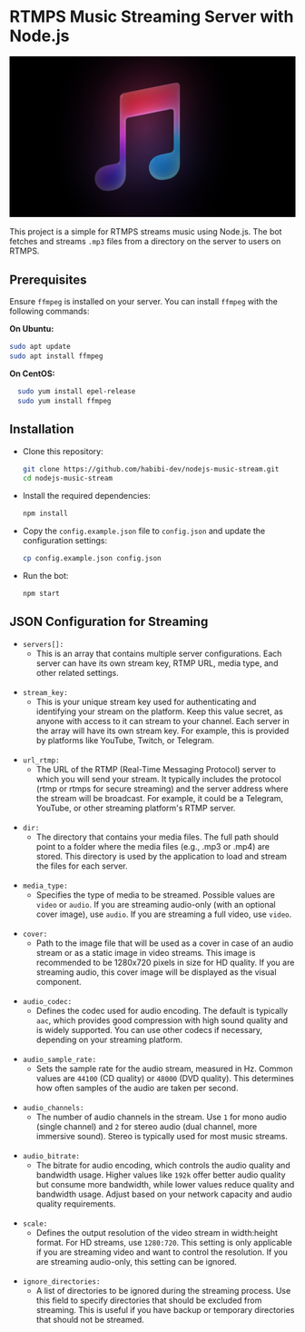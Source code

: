﻿# RTMPS Music Streaming Server with Node.js

![Screenshot](src/assets/cover.jpg)

This project is a simple for RTMPS streams music using Node.js. The bot fetches and streams `.mp3` files from a
directory on the server to users on RTMPS.

## Prerequisites

Ensure `ffmpeg` is installed on your server. You can install `ffmpeg` with the following commands:

**On Ubuntu:**

  ```bash
  sudo apt update
  sudo apt install ffmpeg
  ```

**On CentOS:**

```bash
  sudo yum install epel-release
  sudo yum install ffmpeg
  ```

## Installation

- Clone this repository:
  ```bash
  git clone https://github.com/habibi-dev/nodejs-music-stream.git
  cd nodejs-music-stream
  ```
- Install the required dependencies:
  ```bash
  npm install
  ```
- Copy the `config.example.json` file to `config.json` and update the configuration settings:
  ```bash
  cp config.example.json config.json
  ```
- Run the bot:
  ```bash 
  npm start
  ```

## JSON Configuration for Streaming

- ```servers[]:```
    - This is an array that contains multiple server configurations. Each server can have its own stream key, RTMP URL,
      media type, and other related settings.
      <br/><br/>
- ```stream_key:```
    - This is your unique stream key used for authenticating and identifying your stream on the platform. Keep this
      value secret, as anyone with access to it can stream to your channel. Each server in the array will have its own
      stream key. For example, this is provided by platforms like YouTube, Twitch, or Telegram.
      <br/><br/>
- ```url_rtmp:```
    - The URL of the RTMP (Real-Time Messaging Protocol) server to which you will send your stream. It typically
      includes the protocol (rtmp or rtmps for secure streaming) and the server address where the stream will be
      broadcast. For example, it could be a Telegram, YouTube, or other streaming platform's RTMP server.
      <br/><br/>
- ```dir:```
    - The directory that contains your media files. The full path should point to a folder where the media files (e.g.,
      .mp3 or .mp4) are stored. This directory is used by the application to load and stream the files for each server.
      <br/><br/>
- ```media_type:```
    - Specifies the type of media to be streamed. Possible values are `video` or `audio`. If you are streaming
      audio-only (with an optional cover image), use `audio`. If you are streaming a full video, use `video`.
      <br/><br/>
- ```cover:```
    - Path to the image file that will be used as a cover in case of an audio stream or as a static image in video
      streams. This image is recommended to be 1280x720 pixels in size for HD quality. If you are streaming audio, this
      cover image will be displayed as the visual component.
      <br/><br/>
- ```audio_codec:```
    - Defines the codec used for audio encoding. The default is typically `aac`, which provides good compression with
      high sound quality and is widely supported. You can use other codecs if necessary, depending on your streaming
      platform.
      <br/><br/>
- ```audio_sample_rate:```
    - Sets the sample rate for the audio stream, measured in Hz. Common values are `44100` (CD quality) or `48000` (DVD
      quality). This determines how often samples of the audio are taken per second.
      <br/><br/>
- ```audio_channels:```
    - The number of audio channels in the stream. Use `1` for mono audio (single channel) and `2` for stereo audio (dual
      channel, more immersive sound). Stereo is typically used for most music streams.
      <br/><br/>
- ```audio_bitrate:```
    - The bitrate for audio encoding, which controls the audio quality and bandwidth usage. Higher values like `192k`
      offer better audio quality but consume more bandwidth, while lower values reduce quality and bandwidth usage.
      Adjust based on your network capacity and audio quality requirements.
      <br/><br/>
- ```scale:```
    - Defines the output resolution of the video stream in width:height format. For HD streams, use `1280:720`. This
      setting is only applicable if you are streaming video and want to control the resolution. If you are streaming
      audio-only, this setting can be ignored.
      <br/><br/>
- ```ignore_directories:```
    - A list of directories to be ignored during the streaming process. Use this field to specify directories that
      should be excluded from streaming. This is useful if you have backup or temporary directories that should not be
      streamed.